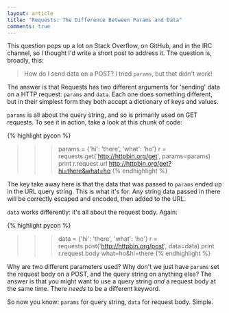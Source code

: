 ```yaml
---
layout: article
title: "Requests: The Difference Between Params and Data"
comments: true
---
```


This question pops up a lot on Stack Overflow, on GitHub, and in the IRC
channel, so I thought I'd write a short post to address it. The question is,
broadly, this:

> How do I send data on a POST? I tried `params`, but that didn't work!

The answer is that Requests has two different arguments for 'sending' data on
a HTTP request: `params` and `data`. Each one does something different, but in
their simplest form they both accept a dictionary of keys and values.

`params` is all about the query string, and so is primarily used on GET
requests. To see it in action, take a look at this chunk of code:

{% highlight pycon %}
>>> params = {'hi': 'there', 'what': 'ho'}
>>> r = requests.get('http://httpbin.org/get', params=params)
>>> print r.request.url
http://httpbin.org/get?hi=there&what=ho
{% endhighlight %}

The key take away here is that the data that was passed to `params` ended up in
the URL query string. This is what it's for. Any string data passed in there
will be correctly escaped and encoded, then added to the URL.

`data` works differently: it's all about the request body. Again:

{% highlight pycon %}
>>> data = {'hi': 'there', 'what': 'ho'}
>>> r = requests.post('http://httpbin.org/post', data=data)
>>> print r.request.body
what=ho&hi=there
{% endhighlight %}

Why are two different parameters used? Why don't we just have `params` set the
request body on a POST, and the query string on anything else? The answer is
that you might want to use a query string _and_ a request body at the same
time. There _needs_ to be a different keyword.

So now you know: `params` for query string, `data` for request body. Simple.
